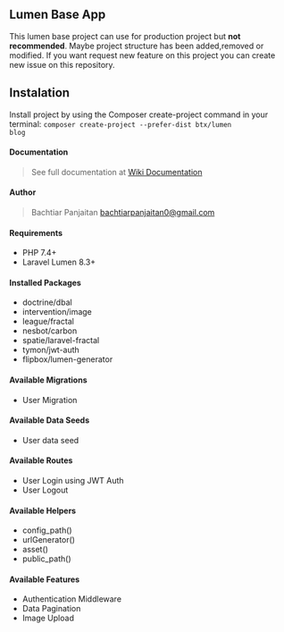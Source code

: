 ## Lumen Base App 
 This lumen base project can use for production project but **not recommended**. Maybe project structure has been added,removed or modified. If you want request new feature on this project you can create new issue on this repository. 

## Instalation
Install project by using the Composer create-project command in your terminal:
<code>composer create-project --prefer-dist btx/lumen blog</code>
 
#### Documentation
> See full documentation at [Wiki Documentation](https://github.com/Bataxdev/lumen-base-app/wiki)

#### Author
> Bachtiar Panjaitan <bachtiarpanjaitan0@gmail.com>

#### Requirements
- PHP 7.4+
- Laravel Lumen 8.3+

#### Installed Packages
- doctrine/dbal
- intervention/image
- league/fractal
- nesbot/carbon
- spatie/laravel-fractal
- tymon/jwt-auth
- flipbox/lumen-generator

#### Available Migrations
- User Migration

#### Available Data Seeds
- User data seed

#### Available Routes
- User Login using JWT Auth
- User Logout

#### Available Helpers
- config_path()
- urlGenerator()
- asset()
- public_path()

#### Available Features
- Authentication Middleware
- Data Pagination
- Image Upload
